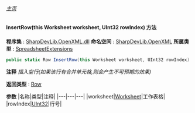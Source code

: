 ###### [主页](./Index.md "主页")
#### InsertRow(this Worksheet worksheet, UInt32 rowIndex) 方法
**程序集** : [SharpDevLib.OpenXML.dll](./SharpDevLib.OpenXML.assembly.md "SharpDevLib.OpenXML.dll")
**命名空间** : [SharpDevLib.OpenXML](./SharpDevLib.OpenXML.namespace.md "SharpDevLib.OpenXML")
**所属类型** : [SpreadsheetExtensions](./SharpDevLib.OpenXML.SpreadsheetExtensions.md "SpreadsheetExtensions")
``` csharp
public static Row InsertRow(this Worksheet worksheet, UInt32 rowIndex)
```
**注释**
*插入空行(如果该行有合并单元格,则会产生不可预期的效果)*

**返回类型** : [Row](https://learn.microsoft.com/en-us/dotnet/api/documentformat.openxml.spreadsheet.row "Row")

**参数**
|名称|类型|注释|
|---|---|---|
|worksheet|[Worksheet](https://learn.microsoft.com/en-us/dotnet/api/documentformat.openxml.spreadsheet.worksheet "Worksheet")|工作表格|
|rowIndex|[UInt32](https://learn.microsoft.com/en-us/dotnet/api/system.uint32 "UInt32")|行号|

